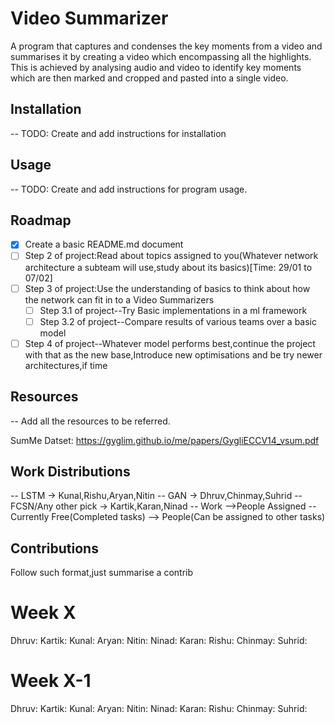 # Video Summarizer
A program that captures and condenses the key moments from a video and summarises it by creating a video which encompassing all the highlights. This is achieved by analysing audio and video to identify key moments which are then marked and cropped and pasted into a single video.

## Installation
-- TODO: Create and add instructions for installation


## Usage
-- TODO: Create and add instructions for program usage.

## Roadmap
- [x] Create a basic README.md document
- [ ] Step 2 of project:Read about topics assigned to you(Whatever network architecture a subteam will use,study about its basics)[Time: 29/01 to 07/02]
- [ ] Step 3 of project:Use the understanding of basics to think about how the network can fit in to a Video Summarizers
    - [ ] Step 3.1 of project--Try Basic implementations in a ml framework
    - [ ] Step 3.2 of project--Compare results of various teams over a basic model
- [ ] Step 4 of project--Whatever model performs best,continue the project with that as the new base,Introduce new optimisations and be try newer architectures,if time

## Resources
-- Add all the resources to be referred.
   
   SumMe Datset:
   https://gyglim.github.io/me/papers/GygliECCV14_vsum.pdf

## Work Distributions
-- LSTM -> Kunal,Rishu,Aryan,Nitin 
-- GAN  -> Dhruv,Chinmay,Suhrid
-- FCSN/Any other pick -> Kartik,Karan,Ninad
-- Work -->People Assigned
-- Currently Free(Completed tasks) --> People(Can be assigned to other tasks)

## Contributions
Follow such format,just summarise a contrib

# Week X
Dhruv:
Kartik:
Kunal:
Aryan:
Nitin:
Ninad:
Karan:
Rishu:
Chinmay:
Suhrid:

# Week X-1
Dhruv:
Kartik:
Kunal:
Aryan:
Nitin:
Ninad:
Karan:
Rishu:
Chinmay:
Suhrid:
